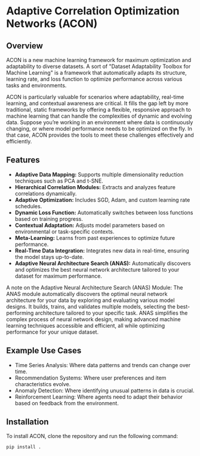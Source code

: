 # Adaptive Correlation Optimization Networks (ACON)

## Overview 
ACON is a new machine learning framework for maximum optimization and adaptability to diverse datasets. A sort of "Dataset Adaptability Toolbox for Machine Learning" is a framework that automatically adapts its structure, learning rate, and loss function to optimize performance across various tasks and environments.

ACON is particularly valuable for scenarios where adaptability, real-time learning, and contextual awareness are critical. It fills the gap left by more traditional, static frameworks by offering a flexible, responsive approach to machine learning that can handle the complexities of dynamic and evolving data. Suppose you’re working in an environment where data is continuously changing, or where model performance needs to be optimized on the fly. In that case, ACON provides the tools to meet these challenges effectively and efficiently.


## Features
- **Adaptive Data Mapping:** Supports multiple dimensionality reduction techniques such as PCA and t-SNE.
- **Hierarchical Correlation Modules:** Extracts and analyzes feature correlations dynamically.
- **Adaptive Optimization:** Includes SGD, Adam, and custom learning rate schedules.
- **Dynamic Loss Function:** Automatically switches between loss functions based on training progress.
- **Contextual Adaptation:** Adjusts model parameters based on environmental or task-specific contexts.
- **Meta-Learning:** Learns from past experiences to optimize future performance.
- **Real-Time Data Integration:** Integrates new data in real-time, ensuring the model stays up-to-date.
- **Adaptive Neural Architecture Search (ANAS):** Automatically discovers and optimizes the best neural network architecture tailored to your dataset for maximum performance.

A note on the Adaptive Neural Architecture Search (ANAS) Module: The ANAS module automatically discovers the optimal neural network architecture for your data by exploring and evaluating various model designs. It builds, trains, and validates multiple models, selecting the best-performing architecture tailored to your specific task. ANAS simplifies the complex process of neural network design, making advanced machine learning techniques accessible and efficient, all while optimizing performance for your unique dataset.

## Example Use Cases
- Time Series Analysis: Where data patterns and trends can change over time.
- Recommendation Systems: Where user preferences and item characteristics evolve.
- Anomaly Detection: Where identifying unusual patterns in data is crucial.
- Reinforcement Learning: Where agents need to adapt their behavior based on feedback from the environment.

## Installation

To install ACON, clone the repository and run the following command:

```bash
pip install .
